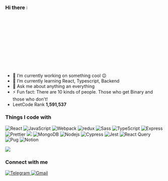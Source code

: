 ### Hi there <img src="https://media.giphy.com/media/hvRJCLFzcasrR4ia7z/giphy.gif" width="5%">

- 🔭 I’m currently working on something cool :wink:
- 🌱 I’m currently learning React, Typescript, Backend
- 💬 Ask me about anything an everything
- ⚡ Fun fact: There are 10 kinds of people. Those who get Binary and those who don't!
- LeetCode Rank <b>1,591,537</b>

<h3>Things I code with</h3>

<p>
 <img alt="React" src="https://img.shields.io/badge/-React-45b8d8?style=flat-square&logo=react&logoColor=white" />
 <img alt="JavaScript" src="https://img.shields.io/badge/-JavaScript-F7DF1E?style=flat-square&logo=javascript&logoColor=white" />
 <img alt="Webpack" src="https://img.shields.io/badge/-Webpack-8DD6F9?style=flat-square&logo=webpack&logoColor=white" />
 <img alt="redux" src="https://img.shields.io/badge/-Redux-764ABC?style=flat-square&logo=redux&logoColor=white" />
 <img alt="Sass" src="https://img.shields.io/badge/-Sass-CC6699?style=flat-square&logo=sass&logoColor=white" />
 <img alt="TypeScript" src="https://img.shields.io/badge/-TypeScript-007ACC?style=flat-square&logo=typescript&logoColor=white" />
  <img alt="Express" src="https://img.shields.io/badge/-Express-000000?style=flat-square&logo=cypress&logoColor=white" />
 <img alt="Prettier" src="https://img.shields.io/badge/-Prettier-F7B93E?style=flat-square&logo=prettier&logoColor=white" />
 <img src="https://img.shields.io/badge/-ESLint-4B32C3?style=flat-square&logo=ESLint&logoColor=white" />
 <img alt="MongoDB" src="https://img.shields.io/badge/-MongoDB-13aa52?style=flat-square&logo=mongodb&logoColor=white" />
 <img alt="Nodejs" src="https://img.shields.io/badge/-Nodejs-438534d?style=flat-square&logo=Node.js&logoColor=white" />
  
 <img alt="Cypress" src="https://img.shields.io/badge/-Cypress-17202C?style=flat-square&logo=cypress&logoColor=white" />
 <img alt="Jest" src="https://img.shields.io/badge/-Jest-C21325?style=flat-square&logo=jest&logoColor=white" />
 <img alt="React Query" src="https://img.shields.io/badge/-React Query-FF4154?style=flat-square&logo=reactquery&logoColor=white" />
 <img alt="Pug" src="https://img.shields.io/badge/-Pug-A86454?style=flat-square&logo=pug&logoColor=white" />
 <img alt="Notion" src="https://img.shields.io/badge/-Notion-000000?style=flat-square&logo=Notion&logoColor=white" />
</p>

<a href="https://www.codewars.com/users/CosmoboyMe" target="_blank">
 <img src="https://www.codewars.com/users/CosmoboyMe/badges/large" />
<a/>

<h3>Connect with me</h3>
<p>
  <a href="https://t.me/CosmoboyMe" target="_blank">
    <img alt="Telegram" src="https://img.shields.io/badge/-Telegram-26A5E4?style=for-the-badge&logo=telegram&logoColor=white" />
  <a/>
  <a href="mailto:14failz14@gmail.com" target="_blank">
    <img alt="Gmail" src="https://img.shields.io/badge/-Gmail-EA4335?style=for-the-badge&logo=gmail&logoColor=white" />
  <a/>
</p>

